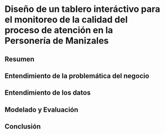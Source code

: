 # Diseño de un tablero interáctivo para el monitoreo de la calidad del proceso de atención en la Personería de Manizales

## Resumen



## Entendimiento de la problemática del negocio



## Entendimiento de los datos



## Modelado y Evaluación



## Conclusión

